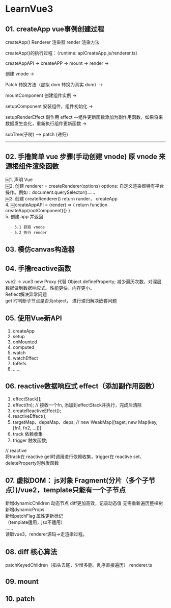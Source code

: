 # LearnVue3

## 01. createApp vue事例创建过程
createApp() Renderer 渲染器 render 渲染方法  

createApp()的执行过程：（runtime: apiCreateApp.js/renderer.ts）  

createAppAPI -> createAPP  -> mount ->  render ->  

创建 vnode ->

Patch 转换方法（虚拟 dom 转换为真实 dom）->

mountComponent 创建组件实例 ->

setupComponent 安装组件，组件初始化 ->

setupRenderEffect 副作用 effect —组件更新函数添加为副作用函数，如果将来数据发生变化，重新执行组件更新函数 ->

subTree(子树) —> patch (递归)

------------------

## 02. 手撸简单 vue 步骤(手动创建 vnode) 原 vnode 来源根组件渲染函数

￼1. 声明 Vue  
￼2. 创建 renderer = createRenderer(options) options: 自定义渲染器特有平台操作。例如：document.querySelector()……  
￼3. 创建 createRenderer() return runder， createApp  
4. ￼createAppAPI = (render) => { return function createApp(rootComponent){} }  
5. 创建 app 并返回  
```
  · 5.1 获取 vnode  
  · 5.2 执行 render
```
## 03. 模仿canvas构造器

## 04. 手撸reactive函数
  vue2 -> vue3 new Proxy 代替 Object.defineProperty; 减少遍历次数，对深层数据做到数据响应式。性能更快，内存更小。  
  Reflect解决异常问题  
  get 时判断子节点是否为object， 进行递归解决嵌套问题  

## 05. 使用Vue新API
1. createApp
2. setup
3. onMounted
4. computed
5. watch
6. watchEffect
7. toRefs
8. ......

## 06. reactive数据响应式 effect（添加副作用函数）
1. effectStack[];
2. effect(fn); // 接收一个fn, 添加到effectStack并执行，完成后清除
3. createReactiveEffect();
4. reactiveEffect();
5. targetMap、depsMap、deps; // new WeakMap([taget, new Map(key, [fn1, fn2, ...])]
6. track 依赖收集
7. trigger 触发函数;

// reactive  
将track在 reactive get时调用进行依赖收集，trigger在 reactive  set、deleteProperty时触发函数




## 07. 虚拟DOM： js对象  Fragment(分片（多个子节点）)/vue2，template只能有一个子节点
新增dynamicChildren 动态节点  diff更加高效，记录动态值 无需重新遍历整棵树  
新增dynamicProps  
新增patchFlag 属性更新标记  
（template适用，jsx不适用）  
......  
读取vue3，renderer源码->走渲染过程。

## 08. diff 核心算法
patchKeyedChildren（掐头去尾，少增多删。乱序直接遍历） renderer.ts 

## 09. mount

## 10. patch
